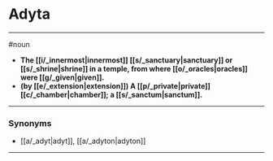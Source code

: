 # Adyta
---
#noun
- **The [[i/_innermost|innermost]] [[s/_sanctuary|sanctuary]] or [[s/_shrine|shrine]] in a temple, from where [[o/_oracles|oracles]] were [[g/_given|given]].**
- **(by [[e/_extension|extension]]) A [[p/_private|private]] [[c/_chamber|chamber]]; a [[s/_sanctum|sanctum]].**
---
### Synonyms
- [[a/_adyt|adyt]], [[a/_adyton|adyton]]
---
